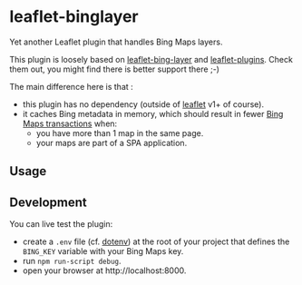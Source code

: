 # leaflet-binglayer
Yet another Leaflet plugin that handles Bing Maps layers.

This plugin is loosely based on [leaflet-bing-layer](https://github.com/digidem/leaflet-bing-layer/blob/gh-pages/leaflet-bing-layer.js) and
[leaflet-plugins](https://github.com/shramov/leaflet-plugins/blob/master/layer/tile/Bing.js). Check them out, you might find there is better
support there ;-)

The main difference here is that :
* this plugin has no dependency (outside of [leaflet](http://leafletjs.com/) v1+ of course).
* it caches Bing metadata in memory, which should result in fewer [Bing Maps transactions](https://msdn.microsoft.com/en-us/library/ff859477.aspx) when:
  * you have more than 1 map in the same page.
  * your maps are part of a SPA application.

## Usage

## Development
You can live test the plugin:
* create a `.env` file (cf. [dotenv](https://github.com/motdotla/dotenv)) at the root of your project that defines the `BING_KEY` variable with your Bing Maps key.
* run `npm run-script debug`.
* open your browser at http://localhost:8000.